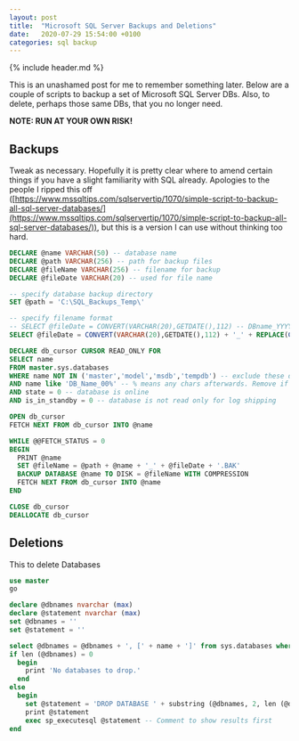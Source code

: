 ```yaml
---
layout: post
title:  "Microsoft SQL Server Backups and Deletions"
date:   2020-07-29 15:54:00 +0100
categories: sql backup
---
```


{% include header.md %}

This is an unashamed post for me to remember something later. Below are a couple of scripts to backup a set of Microsoft SQL Server DBs. Also, to delete, perhaps those same DBs, that you no longer need.

**NOTE: RUN AT YOUR OWN RISK!**

## Backups

Tweak as necessary. Hopefully it is pretty clear where to amend certain things if you have a slight familiarity with SQL already. Apologies to the people I ripped this off ([https://www.mssqltips.com/sqlservertip/1070/simple-script-to-backup-all-sql-server-databases/](https://www.mssqltips.com/sqlservertip/1070/simple-script-to-backup-all-sql-server-databases/)), but this is a version I can use without thinking too hard.

```sql
DECLARE @name VARCHAR(50) -- database name
DECLARE @path VARCHAR(256) -- path for backup files
DECLARE @fileName VARCHAR(256) -- filename for backup
DECLARE @fileDate VARCHAR(20) -- used for file name

-- specify database backup directory
SET @path = 'C:\SQL_Backups_Temp\'

-- specify filename format
-- SELECT @fileDate = CONVERT(VARCHAR(20),GETDATE(),112) -- DBname_YYYYDDMM.BAK
SELECT @fileDate = CONVERT(VARCHAR(20),GETDATE(),112) + '_' + REPLACE(CONVERT(VARCHAR(20),GETDATE(),108),':','') -- DBname_YYYYDDMM_HHMMSS.BAK

DECLARE db_cursor CURSOR READ_ONLY FOR
SELECT name
FROM master.sys.databases
WHERE name NOT IN ('master','model','msdb','tempdb') -- exclude these databases
AND name like 'DB_Name_00%' -- % means any chars afterwards. Remove if no filter needed
AND state = 0 -- database is online
AND is_in_standby = 0 -- database is not read only for log shipping

OPEN db_cursor
FETCH NEXT FROM db_cursor INTO @name

WHILE @@FETCH_STATUS = 0
BEGIN
  PRINT @name
  SET @fileName = @path + @name + '_' + @fileDate + '.BAK'
  BACKUP DATABASE @name TO DISK = @fileName WITH COMPRESSION
  FETCH NEXT FROM db_cursor INTO @name
END

CLOSE db_cursor
DEALLOCATE db_cursor
```

## Deletions

This to delete Databases

```sql
use master
go

declare @dbnames nvarchar (max)
declare @statement nvarchar (max)
set @dbnames = ''
set @statement = ''

select @dbnames = @dbnames + ', [' + name + ']' from sys.databases where name like 'DB_Name_00%'
if len (@dbnames) = 0
  begin
    print 'No databases to drop.'
  end
else
  begin
    set @statement = 'DROP DATABASE ' + substring (@dbnames, 2, len (@dbnames)) -- The 2 is just to ignore the ', ' from the select above
    print @statement
    exec sp_executesql @statement -- Comment to show results first
end
```